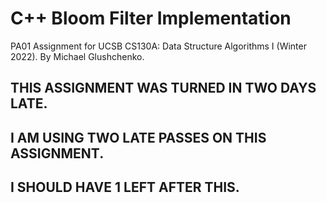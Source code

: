 # C++ Bloom Filter Implementation

PA01 Assignment for UCSB CS130A: Data Structure Algorithms I (Winter 2022).
By Michael Glushchenko.

## THIS ASSIGNMENT WAS TURNED IN TWO DAYS LATE.
## I AM USING TWO LATE PASSES ON THIS ASSIGNMENT.
## I SHOULD HAVE 1 LEFT AFTER THIS.
